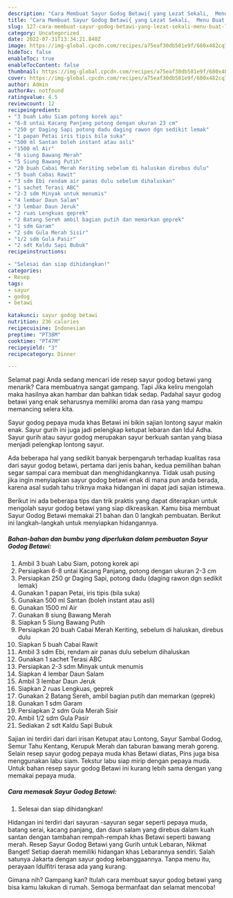 ```yaml
---
description: "Cara Membuat Sayur Godog Betawi{ yang Lezat Sekali,  Menu Buat lebaran"
title: "Cara Membuat Sayur Godog Betawi{ yang Lezat Sekali,  Menu Buat lebaran"
slug: 127-cara-membuat-sayur-godog-betawi-yang-lezat-sekali-menu-buat-lebaran
category: Uncategorized
date: 2022-07-31T13:34:21.840Z
image: https://img-global.cpcdn.com/recipes/a75eaf30db581e9f/680x482cq70/sayur-godog-betawi-foto-resep-utama.jpg
hideToc: false
enableToc: true
enableTocContent: false
thumbnail: https://img-global.cpcdn.com/recipes/a75eaf30db581e9f/680x482cq70/sayur-godog-betawi-foto-resep-utama.jpg
cover: https://img-global.cpcdn.com/recipes/a75eaf30db581e9f/680x482cq70/sayur-godog-betawi-foto-resep-utama.jpg
author: Admin
authorAv: notfound
ratingvalue: 4.5
reviewcount: 12
recipeingredient:
- "3 buah Labu Siam potong korek api"
- "6-8 untai Kacang Panjang potong dengan ukuran 23 cm"
- "250 gr Daging Sapi potong dadu daging rawon dgn sedikit lemak"
- "1 papan Petai iris tipis bila suka"
- "500 ml Santan boleh instant atau asli"
- "1500 ml Air"
- "8 siung Bawang Merah"
- "5 Siung Bawang Putih"
- "20 buah Cabai Merah Keriting sebelum di haluskan direbus dulu"
- "5 buah Cabai Rawit"
- "3 sdm Ebi rendam air panas dulu sebelum dihaluskan"
- "1 sachet Terasi ABC"
- "2-3 sdm Minyak untuk menumis"
- "4 lembar Daun Salam"
- "3 lembar Daun Jeruk"
- "2 ruas Lengkuas geprek"
- "2 Batang Sereh ambil bagian putih dan memarkan geprek"
- "1 sdm Garam"
- "2 sdm Gula Merah Sisir"
- "1/2 sdm Gula Pasir"
- "2 sdt Kaldu Sapi Bubuk"
recipeinstructions:

- "Selesai dan siap dihidangkan!"
categories:
- Resep
tags:
- sayur
- godog
- betawi

katakunci: sayur godog betawi 
nutrition: 236 calories
recipecuisine: Indonesian
preptime: "PT38M"
cooktime: "PT47M"
recipeyield: "3"
recipecategory: Dinner

---
```



Selamat pagi Anda sedang mencari ide resep sayur godog betawi yang menarik? Cara membuatnya sangat gampang. Tapi Jika keliru mengolah maka hasilnya akan hambar dan bahkan tidak sedap. Padahal sayur godog betawi yang enak seharusnya memiliki aroma dan rasa yang mampu memancing selera kita.


Sayur godog pepaya muda khas Betawi ini bikin sajian lontong sayur makin enak. Sayur gurih ini juga jadi pelengkap ketupat lebaran dan Idul Adha. Sayur gurih atau sayur godog merupakan sayur berkuah santan yang biasa menjadi pelengkap lontong sayur.

Ada beberapa hal yang sedikit banyak berpengaruh terhadap kualitas rasa dari sayur godog betawi, pertama dari jenis bahan, kedua pemilihan bahan segar sampai cara membuat dan menghidangkannya. Tidak usah pusing jika ingin menyiapkan sayur godog betawi enak di mana pun anda berada, karena asal sudah tahu triknya maka hidangan ini dapat jadi sajian istimewa.


Berikut ini ada beberapa tips dan trik praktis yang dapat diterapkan untuk mengolah sayur godog betawi yang siap dikreasikan. Kamu bisa membuat Sayur Godog Betawi memakai 21 bahan dan 0 langkah pembuatan. Berikut ini langkah-langkah untuk menyiapkan hidangannya.

<!--inarticleads1-->

##### Bahan-bahan dan bumbu yang diperlukan dalam pembuatan Sayur Godog Betawi:

1. Ambil 3 buah Labu Siam, potong korek api
1. Persiapkan 6-8 untai Kacang Panjang, potong dengan ukuran 2-3 cm
1. Persiapkan 250 gr Daging Sapi, potong dadu (daging rawon dgn sedikit lemak)
1. Gunakan 1 papan Petai, iris tipis (bila suka)
1. Gunakan 500 ml Santan (boleh instant atau asli)
1. Gunakan 1500 ml Air
1. Gunakan 8 siung Bawang Merah
1. Siapkan 5 Siung Bawang Putih
1. Persiapkan 20 buah Cabai Merah Keriting, sebelum di haluskan, direbus dulu
1. Siapkan 5 buah Cabai Rawit
1. Ambil 3 sdm Ebi, rendam air panas dulu sebelum dihaluskan
1. Gunakan 1 sachet Terasi ABC
1. Persiapkan 2-3 sdm Minyak untuk menumis
1. Siapkan 4 lembar Daun Salam
1. Ambil 3 lembar Daun Jeruk
1. Siapkan 2 ruas Lengkuas, geprek
1. Gunakan 2 Batang Sereh, ambil bagian putih dan memarkan (geprek)
1. Gunakan 1 sdm Garam
1. Persiapkan 2 sdm Gula Merah Sisir
1. Ambil 1/2 sdm Gula Pasir
1. Sediakan 2 sdt Kaldu Sapi Bubuk


Sajian ini terdiri dari dari irisan Ketupat atau Lontong, Sayur Sambal Godog, Semur Tahu Kentang, Kerupuk Merah dan taburan bawang merah goreng. Selain resep sayur godog pepaya muda khas Betawi diatas, Pins juga bisa menggunakan labu siam. Tekstur labu siap mirip dengan pepaya muda. Untuk bahan resep sayur godog Betawi ini kurang lebih sama dengan yang memakai pepaya muda. 

<!--inarticleads2-->

##### Cara memasak Sayur Godog Betawi:


1. Selesai dan siap dihidangkan!

Hidangan ini terdiri dari sayuran -sayuran segar seperti pepaya muda, batang serai, kacang panjang, dan daun salam yang direbus dalam kuah santan dengan tambahan rempah-rempah khas Betawi seperti bawang merah. Resep Sayur Godog Betawi yang Gurih untuk Lebaran, Nikmat Banget! Setiap daerah memiliki hidangan khas Lebarannya sendiri. Salah satunya Jakarta dengan sayur godog kebanggaannya. Tanpa menu itu, perayaan Idulfitri terasa ada yang kurang. 

Gimana nih? Gampang kan? Itulah cara membuat sayur godog betawi yang bisa kamu lakukan di rumah. Semoga bermanfaat dan selamat mencoba!
